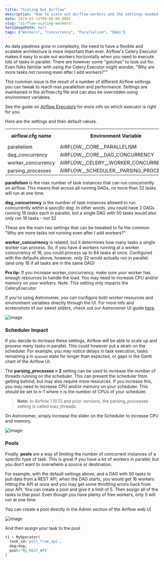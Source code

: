 ```yaml
---
title: "Scaling Out Airflow"
description: "How to scale out Airflow workers and the settings needed to maximize parallelism"
date: 2019-03-13T00:00:00.000Z
slug: "airflow-scaling-workers"
heroImagePath: null
tags: ["Workers", "Concurrency", "Parallelism", "DAGs"]
---
```

<!-- markdownlint-disable-file -->
As data pipelines grow in complexity, the need to have a flexible and scalable architecture is more important than ever. Airflow's Celery Executor makes it easy to scale out workers horizontally when you need to execute lots of tasks in parallel. There are however some "gotchas" to look out for. Even folks familiar with using the Celery Executor might wonder, "Why are more tasks not running even after I add workers?""

This common issue is the result of a number of different Airflow settings you can tweak to reach max parallelism and performance. Settings are maintained in the airflow.cfg file and can also be overridden using environment variables.

See the guide on [Airflow Executors](https://www.astronomer.io/guides/airflow-executors-explained/) for more info on which executor is right for you.

Here are the settings and their default values.

<table>
  <tr>
    <td align="center"><b>airflow.cfg name</b></td>
    <td align="center"><b>Environment Variable</b></td>
    <td align="center"><b>Default Value</b></td>
  </tr>
  <tr>
    <td>parallelism</td>
    <td>AIRFLOW__CORE__PARALLELISM</td>
    <td align="center">32</td>
  </tr>
  <tr>
    <td>dag_concurrency</td>
    <td>AIRFLOW__CORE__DAG_CONCURRENCY</td>
    <td align="center">16</td>
  </tr>
  <tr>
    <td>worker_concurrency</td>
    <td>AIRFLOW__CELERY__WORKER_CONCURRENCY</td>
    <td align="center">16</td>
  </tr>
  <tr>
    <td>parsing_processes</td>
    <td>AIRFLOW__SCHEDULER__PARSING_PROCESSES</td>
    <td align="center">2</td>
  </tr>
</table>


**parallelism** is the max number of task instances that can run concurrently on airflow. This means that across all running DAGs, no more than 32 tasks will run at one time.

**dag_concurrency** is the number of task instances allowed to run concurrently within a *specific dag*. In other words, you could have 2 DAGs running 16 tasks each in parallel, but a single DAG with 50 tasks would also only run 16 tasks - not 32

These are the main two settings that can be tweaked to fix the common "Why are more tasks not running even after I add workers?"

**worker_concurrency** is related, but it determines how many tasks a single worker can process. So, if you have 4 workers running at a worker concurrency of 16, you could process up to 64 tasks at once. Configured with the defaults above, however, only 32 would actually run in parallel. (and only 16 if all tasks are in the same DAG)

**Pro tip:** If you increase worker_concurrency, make sure your worker has enough resources to handle the load. You may need to increase CPU and/or memory on your workers. Note: This setting only impacts the CeleryExecutor

If you're using Astronomer, you can configure both worker resources and environment variables directly through the UI. For more info and screenshots of our sweet sliders, check out our Astronomer UI guide [here](https://www.astronomer.io/docs/astronomer-ui/).

![image](https://assets2.astronomer.io/main/guides/airflow-scaling-workers/worker_slider.png)

### Scheduler Impact

If you decide to increase these settings, Airflow will be able to scale up and process many tasks in parallel. This could however put a strain on the scheduler. For example, you may notice delays in task execution, tasks remaining a in `queued` state for longer than expected, or gaps in the Gantt chart of the Airflow UI.

The **parsing_processes = 2** setting can be used to increase the number of threads running on the scheduler. This can prevent the scheduler from getting behind, but may also require more resources. If you increase this, you may need to increase CPU and/or memory on your scheduler. This should be set to n-1 where n is the number of CPUs of your scheduler.

> **Note:** In Airflow 1.10.13 and prior versions, the parsing_processes setting is called max_threads.

On Astronomer, simply increase the slider on the Scheduler to increase CPU and memory.

![image](https://assets2.astronomer.io/main/guides/airflow-scaling-workers/scheduler_slider.png)

### Pools

Finally, **pools** are a way of limiting the number of concurrent instances of a specific type of task. This is great if you have a lot of workers in parallel, but you don’t want to overwhelm a source or destination.

For example, with the default settings above, and a DAG with 50 tasks to pull data from a REST API, when the DAG starts, you would get 16 workers hitting the API at once and you may get some throttling errors back from your API. You can create a pool and give it a limit of 5. Then assign all of the tasks to that pool. Even though you have plenty of free workers, only 5 will run at one time.

You can create a pool directly in the Admin section of the Airflow web UI

![image](https://assets2.astronomer.io/main/guides/airflow-scaling-workers/create_pool.png)

And then assign your task to the pool
```python
t1 = MyOperator(
  task_id='pull_from_api',
  dag=dag,
  pool='My_REST_API'
)
```

